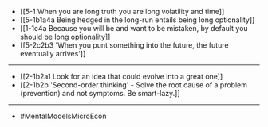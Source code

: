 - [[5-1 When you are long truth you are long volatility and time]]
- [[5-1b1a4a Being hedged in the long-run entails being long optionality]]
- [[1-1c4a Because you will be and want to be mistaken, by default you should be long optionality]]
- [[5-2c2b3 'When you punt something into the future, the future eventually arrives']]
---
- [[2-1b2a1 Look for an idea that could evolve into a great one]]
- [[2-1b2b 'Second-order thinking' - Solve the root cause of a problem (prevention) and not symptoms. Be smart-lazy.]]
---
- #MentalModelsMicroEcon
